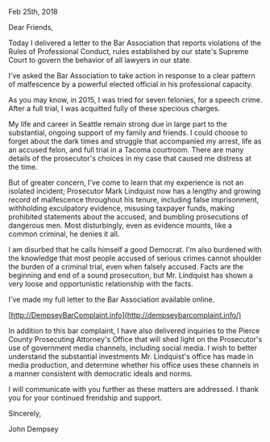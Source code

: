 <title>Letter to Friends - Lindquist Bar Complaint</title>

Feb 25th, 2018

Dear Friends,

Today I delivered a letter to the Bar 
Association that reports violations of the 
Rules of Professional Conduct, rules 
established by our state's Supreme Court to 
govern the behavior of all lawyers in our 
state.

I've asked the Bar Association to take action 
in response to a clear pattern of malfescence 
by a powerful elected official in his 
professional capacity.

As you may know, in 2015, I was tried for seven 
felonies, for a speech crime. After a full trial, I was 
acquitted fully of these specious charges.

My life and career in Seattle remain strong due in 
large part to the substantial, ongoing support of my 
family and friends. I could choose to forget about the 
dark times and struggle that accompanied my arrest, 
life as an accused felon, and full trial in a Tacoma 
courtroom. There are many details of the prosecutor's
choices in my case that caused me distress at the 
time. 

But of greater concern, I've come to learn that 
my experience is not an isolated incident; Prosecutor Mark 
Lindquist now has a lengthy and growing record of 
malfescence throughout his tenure, including false 
imprisonment, withholding exculpatory evidence, misusing taxpayer funds, 
making prohibited statements about the accused, and bumbling 
prosecutions of dangerous men. Most disturbingly, 
even as evidence mounts, like a common criminal, he 
denies it all.

I am disurbed that he calls himself a good 
Democrat. I'm also burdened with the knowledge 
that most people accused of serious crimes 
cannot shoulder the burden of a criminal trial, 
even when falsely accused. Facts are the 
beginning and end of a sound prosecution, but 
Mr. Lindquist has shown a very loose and 
opportunistic relationship with the facts.

I've made my full letter to the Bar Association available online.

[http://DempseyBarComplaint.info](http://dempseybarcomplaint.info/)

In addition to this bar complaint, I have also delivered inquiries to the Pierce 
County Prosecuting Attorney's Office that will shed light on the Prosecutor's
use of government media channels, including social media. I wish to better 
understand the substantial investments Mr. Lindquist's office has made in media 
production, and determine whether his office uses these channels in a manner 
consistent with democratic ideals and norms.

I will communicate with you further as these matters are addressed.
I thank you for your continued frendship and support. 

Sincerely,

John Dempsey

